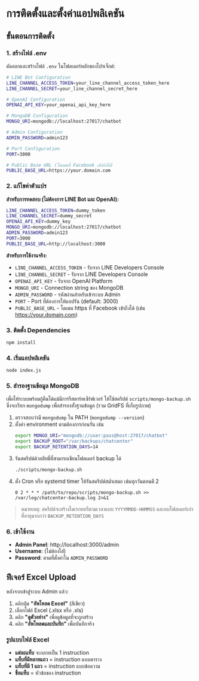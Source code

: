 # การติดตั้งและตั้งค่าแอปพลิเคชัน

## ขั้นตอนการติดตั้ง

### 1. สร้างไฟล์ .env
คัดลอกและสร้างไฟล์ `.env` ในโฟลเดอร์หลักของโปรเจ็กต์:

```bash
# LINE Bot Configuration
LINE_CHANNEL_ACCESS_TOKEN=your_line_channel_access_token_here
LINE_CHANNEL_SECRET=your_line_channel_secret_here

# OpenAI Configuration
OPENAI_API_KEY=your_openai_api_key_here

# MongoDB Configuration
MONGO_URI=mongodb://localhost:27017/chatbot

# Admin Configuration
ADMIN_PASSWORD=admin123

# Port Configuration
PORT=3000

# Public Base URL (โดเมนที่ Facebook เข้าถึงได้)
PUBLIC_BASE_URL=https://your.domain.com
```

### 2. แก้ไขค่าตัวแปร

**สำหรับการทดสอบ (ไม่ต้องการ LINE Bot และ OpenAI):**
```bash
LINE_CHANNEL_ACCESS_TOKEN=dummy_token
LINE_CHANNEL_SECRET=dummy_secret
OPENAI_API_KEY=dummy_key
MONGO_URI=mongodb://localhost:27017/chatbot
ADMIN_PASSWORD=admin123
PORT=3000
PUBLIC_BASE_URL=http://localhost:3000
```

**สำหรับการใช้งานจริง:**
- `LINE_CHANNEL_ACCESS_TOKEN` - รับจาก LINE Developers Console
- `LINE_CHANNEL_SECRET` - รับจาก LINE Developers Console
- `OPENAI_API_KEY` - รับจาก OpenAI Platform
- `MONGO_URI` - Connection string ของ MongoDB
- `ADMIN_PASSWORD` - รหัสผ่านสำหรับเข้าระบบ Admin
- `PORT` - Port ที่ต้องการให้แอปรัน (default: 3000)
- `PUBLIC_BASE_URL` - โดเมน https ที่ Facebook เข้าถึงได้ (เช่น https://your.domain.com)

### 3. ติดตั้ง Dependencies
```bash
npm install
```

### 4. เริ่มแอปพลิเคชัน
```bash
node index.js
```

### 5. สำรองฐานข้อมูล MongoDB

เพื่อให้ระบบพร้อมกู้คืนได้แม้มีการรีสตาร์ทเซิร์ฟเวอร์ ให้ใช้สคริปต์ `scripts/mongo-backup.sh` ซึ่งจะเรียก `mongodump` เพื่อสำรองทั้งฐานข้อมูล (รวม GridFS ที่เก็บรูปภาพ)

1. ตรวจสอบว่ามี `mongodump` ใน PATH (`mongodump --version`)
2. ตั้งค่า environment ตามต้องการก่อนรัน เช่น
   ```bash
   export MONGO_URI="mongodb://user:pass@host:27017/chatbot"
   export BACKUP_ROOT="/var/backups/chatcenter"
   export BACKUP_RETENTION_DAYS=14
   ```
3. รันสคริปต์ด้วยสิทธิ์ที่สามารถเขียนโฟลเดอร์ backup ได้
   ```bash
   ./scripts/mongo-backup.sh
   ```
4. ตั้ง Cron หรือ systemd timer ให้รันสคริปต์สม่ำเสมอ เช่นทุกวันตอนตี 2
   ```
   0 2 * * * /path/to/repo/scripts/mongo-backup.sh >> /var/log/chatcenter-backup.log 2>&1
   ```

> หมายเหตุ: สคริปต์จะสร้างไดเรกทอรีตามเวลาแบบ `YYYYMMDD-HHMMSS` และลบโฟลเดอร์เก่าที่อายุมากกว่า `BACKUP_RETENTION_DAYS`

### 6. เข้าใช้งาน
- **Admin Panel**: http://localhost:3000/admin
- **Username**: (ไม่ต้องใส่)
- **Password**: ตามที่ตั้งค่าใน `ADMIN_PASSWORD`

## ฟีเจอร์ Excel Upload

หลังจากเข้าสู่ระบบ Admin แล้ว:
1. คลิกปุ่ม **"อัพโหลด Excel"** (สีเขียว)
2. เลือกไฟล์ Excel (.xlsx หรือ .xls)
3. คลิก **"ดูตัวอย่าง"** เพื่อดูข้อมูลที่จะถูกสร้าง
4. คลิก **"อัพโหลดและบันทึก"** เพื่อบันทึกจริง

### รูปแบบไฟล์ Excel
- **แต่ละแท็บ** จะกลายเป็น 1 instruction
- **แท็บที่มีหลายแถว** = instruction แบบตาราง
- **แท็บที่มี 1 แถว** = instruction แบบข้อความ
- **ชื่อแท็บ** = หัวข้อของ instruction 
